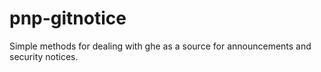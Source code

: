# pnp-gitnotice
Simple methods for dealing with ghe as a source for announcements and security notices.
